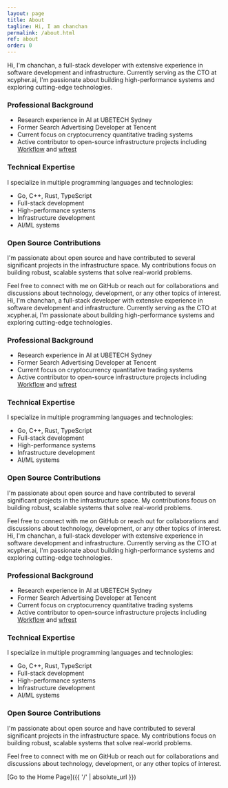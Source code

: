 ```yaml
---
layout: page
title: About
tagline: Hi, I am chanchan
permalink: /about.html
ref: about
order: 0
---
```


Hi, I'm chanchan, a full-stack developer with extensive experience in software development and infrastructure. Currently serving as the CTO at xcypher.ai, I'm passionate about building high-performance systems and exploring cutting-edge technologies.

### Professional Background

- Research experience in AI at UBETECH Sydney
- Former Search Advertising Developer at Tencent
- Current focus on cryptocurrency quantitative trading systems
- Active contributor to open-source infrastructure projects including [Workflow](https://github.com/sogou/workflow) and [wfrest](https://github.com/wfrest/wfrest)

### Technical Expertise

I specialize in multiple programming languages and technologies:
- Go, C++, Rust, TypeScript
- Full-stack development
- High-performance systems
- Infrastructure development
- AI/ML systems

### Open Source Contributions

I'm passionate about open source and have contributed to several significant projects in the infrastructure space. My contributions focus on building robust, scalable systems that solve real-world problems.

Feel free to connect with me on GitHub or reach out for collaborations and discussions about technology, development, or any other topics of interest.
Hi, I'm chanchan, a full-stack developer with extensive experience in software development and infrastructure. Currently serving as the CTO at xcypher.ai, I'm passionate about building high-performance systems and exploring cutting-edge technologies.

### Professional Background

- Research experience in AI at UBETECH Sydney
- Former Search Advertising Developer at Tencent
- Current focus on cryptocurrency quantitative trading systems
- Active contributor to open-source infrastructure projects including [Workflow](https://github.com/sogou/workflow) and [wfrest](https://github.com/wfrest/wfrest)

### Technical Expertise

I specialize in multiple programming languages and technologies:
- Go, C++, Rust, TypeScript
- Full-stack development
- High-performance systems
- Infrastructure development
- AI/ML systems

### Open Source Contributions

I'm passionate about open source and have contributed to several significant projects in the infrastructure space. My contributions focus on building robust, scalable systems that solve real-world problems.

Feel free to connect with me on GitHub or reach out for collaborations and discussions about technology, development, or any other topics of interest.
Hi, I'm chanchan, a full-stack developer with extensive experience in software development and infrastructure. Currently serving as the CTO at xcypher.ai, I'm passionate about building high-performance systems and exploring cutting-edge technologies.

### Professional Background

- Research experience in AI at UBETECH Sydney
- Former Search Advertising Developer at Tencent
- Current focus on cryptocurrency quantitative trading systems
- Active contributor to open-source infrastructure projects including [Workflow](https://github.com/sogou/workflow) and [wfrest](https://github.com/wfrest/wfrest)

### Technical Expertise

I specialize in multiple programming languages and technologies:
- Go, C++, Rust, TypeScript
- Full-stack development
- High-performance systems
- Infrastructure development
- AI/ML systems

### Open Source Contributions

I'm passionate about open source and have contributed to several significant projects in the infrastructure space. My contributions focus on building robust, scalable systems that solve real-world problems.

Feel free to connect with me on GitHub or reach out for collaborations and discussions about technology, development, or any other topics of interest.


[Go to the Home Page]({{ '/' | absolute_url }})
